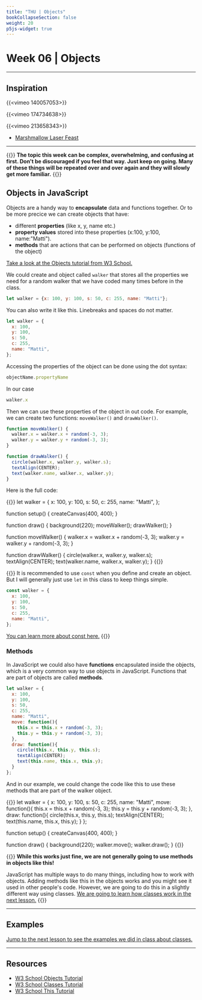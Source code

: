 ```yaml
---
title: "THU | Objects"
bookCollapseSection: false
weight: 20
p5js-widget: true
---
```


# Week 06 | Objects

---

## Inspiration

{{<vimeo 140057053>}}

{{<vimeo 174734638>}}

{{<vimeo 213658343>}}

- [Marshmallow Laser Feast](https://www.marshmallowlaserfeast.com/)

---

{{<hint danger>}}
**The topic this week can be complex, overwhelming, and confusing at first. Don't be discouraged if you feel that way. Just keep on going. Many of these things will be repeated over and over again and they will slowly get more familiar.**
{{</hint>}}

## Objects in JavaScript

Objects are a handy way to **encapsulate** data and functions together. Or to be more precice we can create objects that have:

- different **properties** (like x, y, name etc.)
- **property values** stored into these properties (x:100, y:100, name:"Matti").
- **methods** that are actions that can be performed on objects (functions of the object)

[Take a look at the Objects tutorial from W3 School.](https://www.w3schools.com/js/js_objects.asp)

We could create and object called `walker` that stores all the properties we need for a random walker that we have coded many times before in the class.

```js
let walker = {x: 100, y: 100, s: 50, c: 255, name: "Matti"};
```

You can also write it like this. Linebreaks and spaces do not matter.

```js
let walker = {
  x: 100,
  y: 100,
  s: 50,
  c: 255,
  name: "Matti",
};
```

Accessing the properties of the object can be done using the dot syntax:

```js
objectName.propertyName
```

In our case

```js
walker.x
```

Then we can use these properties of the object in out code. For example, we can create two functions: ```moveWalker()``` and ```drawWalker()```.

```js
function moveWalker() {
  walker.x = walker.x + random(-3, 3);
  walker.y = walker.y + random(-3, 3);
}

function drawWalker() {
  circle(walker.x, walker.y, walker.s);
  textAlign(CENTER);
  text(walker.name, walker.x, walker.y);
}
```

Here is the full code:

{{<p5js autoplay=0 width="400" height="600">}}
let walker = {
  x: 100,
  y: 100,
  s: 50,
  c: 255,
  name: "Matti",
};

function setup() {
  createCanvas(400, 400);
}

function draw() {
  background(220);
  moveWalker();
  drawWalker();
}

function moveWalker() {
  walker.x = walker.x + random(-3, 3);
  walker.y = walker.y + random(-3, 3);
}

function drawWalker() {
  circle(walker.x, walker.y, walker.s);
  textAlign(CENTER);
  text(walker.name, walker.x, walker.y);
}
{{</p5js>}}

{{<hint warning>}}
It is recommended to use ```const``` when you define and create an object. But I will generally just use ```let``` in this class to keep things simple.

```js
const walker = {
  x: 100,
  y: 100,
  s: 50,
  c: 255,
  name: "Matti",
};
```

[You can learn more about const here.](https://www.w3schools.com/js/js_const.asp)
{{</hint>}}

### Methods

In JavaScript we could also have **functions** encapsulated inside the objects, which is a very common way to use objects in JavaScript. Functions that are part of objects are called **methods**.

```js
let walker = {
  x: 100,
  y: 100,
  s: 50,
  c: 255,
  name: "Matti",
  move: function(){
    this.x = this.x + random(-3, 3);
    this.y = this.y + random(-3, 3);
  },
  draw: function(){
    circle(this.x, this.y, this.s);
    textAlign(CENTER);
    text(this.name, this.x, this.y);
  }
};
```

And in our example, we could change the code like this to use these methods that are part of the walker object.

{{<p5js autoplay=0 width="400" height="600">}}
let walker = {
  x: 100,
  y: 100,
  s: 50,
  c: 255,
  name: "Matti",
  move: function(){
    this.x = this.x + random(-3, 3);
    this.y = this.y + random(-3, 3);
  },
  draw: function(){
    circle(this.x, this.y, this.s);
    textAlign(CENTER);
    text(this.name, this.x, this.y);
  }
};

function setup() {
  createCanvas(400, 400);
}

function draw() {
  background(220);
  walker.move();
  walker.draw();
}
{{</p5js>}}

{{<hint danger>}}
**While this works just fine, we are not generally going to use methods in objects like this!**

JavaScript has multiple ways to do many things, including how to work with objects. Adding methods like this in the objects works and you might see it used in other people's code. However, we are going to do this in a slightly different way using classes. [We are going to learn how classes work in the next lesson.](../lesson-02)
{{</hint>}}

---

## Examples

[Jump to the next lesson to see the examples we did in class about classes.](../lesson-02)

---

## Resources

- [W3 School Objects Tutorial](https://www.w3schools.com/js/js_objects.asp)
- [W3 School Classes Tutorial](https://www.w3schools.com/js/js_classes.asp)
- [W3 School This Tutorial](https://www.w3schools.com/js/js_this.asp)